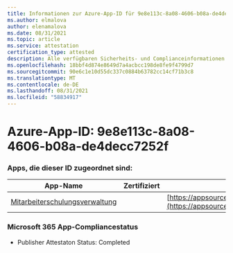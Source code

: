 ```yaml
---
title: Informationen zur Azure-App-ID für 9e8e113c-8a08-4606-b08a-de4decc7252f
ms.author: elmalova
author: elenamalova
ms.date: 08/31/2021
ms.topic: article
ms.service: attestation
certification_type: attested
description: Alle verfügbaren Sicherheits- und Complianceinformationen für 9e8e113c-8a08-4606-b08a-de4decc7252f.
ms.openlocfilehash: 18bbf4d874e8649d7a4acbcc198de8fe9f4799d7
ms.sourcegitcommit: 90e6c1e10d55dc337c0884b63782cc14cf71b3c8
ms.translationtype: MT
ms.contentlocale: de-DE
ms.lasthandoff: 08/31/2021
ms.locfileid: "58834917"
---
```

# <a name="azure-app-id-9e8e113c-8a08-4606-b08a-de4decc7252f"></a>Azure-App-ID: 9e8e113c-8a08-4606-b08a-de4decc7252f


### <a name="apps-associated-with-this-id"></a>Apps, die dieser ID zugeordnet sind:
| **App-Name** | **Zertifiziert** | **Ansicht in AppSource** |
|--------------|---------------|-----------------------|
| [Mitarbeiterschulungsverwaltung](https://docs.microsoft.com/microsoft-365-app-certification/forward/WA200001512) |  | [https://appsource.microsoft.com/product/office/WA200001512](https://appsource.microsoft.com/product/office/WA200001512) |

### <a name="microsoft-365-app-compliance-status"></a>Microsoft 365 App-Compliancestatus
- Publisher Attestaton Status: Completed
